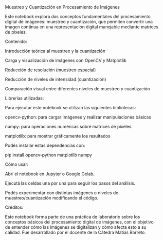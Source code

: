 Muestreo y Cuantización en Procesamiento de Imágenes

Este notebook explora dos conceptos fundamentales del procesamiento digital de imágenes: muestreo y cuantización, que permiten convertir una imagen continua en una representación digital manejable mediante matrices de píxeles.

Contenido:

Introducción teórica al muestreo y la cuantización

Carga y visualización de imágenes con OpenCV y Matplotlib

Reducción de resolución (muestreo espacial)

Reducción de niveles de intensidad (cuantización)

Comparación visual entre diferentes niveles de muestreo y cuantización

Librerías utilizadas:

Para ejecutar este notebook se utilizan las siguientes bibliotecas:

opencv-python: para cargar imágenes y realizar manipulaciones básicas

numpy: para operaciones numéricas sobre matrices de píxeles

matplotlib: para mostrar gráficamente los resultados

Podés instalar estas dependencias con:

pip install opencv-python matplotlib numpy

Cómo usar:

Abrí el notebook en Jupyter o Google Colab.

Ejecutá las celdas una por una para seguir los pasos del análisis.

Podés experimentar con distintas imágenes o niveles de muestreo/cuantización modificando el código.

Créditos:

Este notebook forma parte de una práctica de laboratorio sobre los conceptos básicos del procesamiento digital de imágenes, con el objetivo de entender cómo las imágenes se digitalizan y cómo afecta esto a su calidad.
Fue desarrollado por el docente de la Cátedra Matías Barreto.
